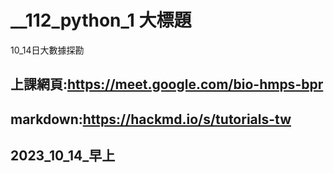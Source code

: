 # __112_python_1 大標題
10_14日大數據探勘

## 上課網頁:https://meet.google.com/bio-hmps-bpr
## markdown:https://hackmd.io/s/tutorials-tw

## 2023_10_14_早上
